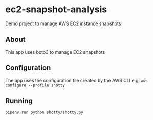 # ec2-snapshot-analysis
Demo project to manage AWS EC2 instance snapshots

## About 
This app uses boto3 to manage EC2 snapshots

## Configuration
The app uses the configuration file created by the AWS CLI
e.g. `aws configure --profile shotty`

## Running
`pipenv run python shotty/shotty.py`
